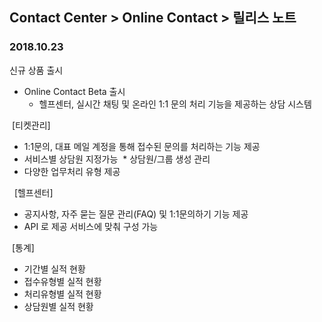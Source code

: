 ## Contact Center > Online Contact > 릴리스 노트

### 2018.10.23

신규 상품 출시
  * Online Contact Beta 출시
    * 헬프센터, 실시간 채팅 및 온라인 1:1 문의 처리 기능을 제공하는 상담 시스템

  [티켓관리]
  * 1:1문의, 대표 메일 계정을 통해 접수된 문의를 처리하는 기능 제공
  * 서비스별 상담원 지정가능
  * 상담원/그룹 생성 관리
  * 다양한 업무처리 유형 제공
  
  
  [헬프센터]
  * 공지사항, 자주 묻는 질문 관리(FAQ) 및 1:1문의하기 기능 제공
  * API 로 제공 서비스에 맞춰 구성 가능
    
  [통계]
  * 기간별 실적 현황
  * 접수유형별 실적 현황
  * 처리유형별 실적 현황
  * 상담원별 실적 현황
